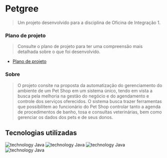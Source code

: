 # Petgree
> Um projeto desenvolvido para a disciplina de Oficina de Integração 1.
### Plano de projeto
> Consulte o plano de projeto para ter uma compreensão mais detalhada sobre o que foi desenvolvido.
-  [Plano de projeto](https://drive.google.com/file/d/1UdD1T7DzY3QLP1ya1YYS1KhR-6pB-3Hj/view?usp=sharing)

### Sobre
> O projeto consite na proposta da automatização do gerenciamento do 
ambiente de um Pet Shop em um sistema único, tendo em vista
a busca pela melhoria na gestão do negócio e do agendamento e controle dos
serviços oferecidos. O sistema busca trazer ferramentas que possibilitem ao
funcionário do Pet Shop controlar tanto a agenda de procedimentos de banho, tosa
e consultas veterinárias, bem como gerenciar os dados dos pets e de seus donos.

## Tecnologias utilizadas
![technology Java](https://img.shields.io/badge/Technology-Java-red.svg?style=flat-square)
![technology Java](https://img.shields.io/badge/Frontend-javaFX-blue.svg?style=flat-square)
![technology Java](https://img.shields.io/badge/ORM-Hibernate-olive.svg?style=flat-square)
![technology Java](https://img.shields.io/badge/Database-MySQL-orange.svg?style=flat-square)

